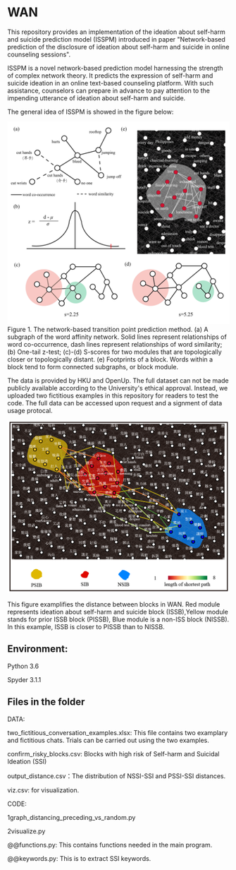 # WAN
This repository provides an implementation of the ideation about self-harm and suicide prediction model (ISSPM) introduced in paper "Network-based prediction of the disclosure of ideation about self-harm and suicide in online counseling sessions".

ISSPM is a novel network-based prediction model harnessing the strength of complex network theory. It predicts the expression of self-harm and suicide ideation in an online text-based counseling platform. With such assistance, counselors can prepare in advance to pay attention to the impending utterance of ideation about self-harm and suicide.

The general idea of ISSPM is showed in the figure below:

![figure](https://github.com/zhongzhixu/WAN/blob/main/fig/figure2-01.jpg)
Figure 1. The network-based transition point prediction method. (a) A subgraph of the word affinity network. Solid lines represent relationships of word co-occurrence, dash lines represent relationships of word similarity; (b) One-tail z-test; (c)-(d) S-scores for two modules that are topologically closer or topologically distant. (e) Footprints of a block. Words within a block tend to form connected subgraphs, or block module. 

The data is provided by HKU and OpenUp. The full dataset can not be made publicly available according to the University's ethical approval. Instead, we uploaded two fictitious examples in this repository for readers to test the code. The full data can be accessed upon request and a signment of data usage protocal.

![figure](https://github.com/zhongzhixu/WAN/blob/main/fig/figure3.png)

This figure examplifies the distance between blocks in WAN. Red module represents ideation about self-harm and suicide block (ISSB),Yellow module stands for prior ISSB block (PISSB), Blue module is a non-ISS block (NISSB). In this example, ISSB is closer to PISSB than to NISSB.

## Environment:
Python 3.6

Spyder 3.1.1

## Files in the folder
DATA: 

two_fictitious_conversation_examples.xlsx: This file contains two examplary and fictitious chats. Trials can be carried out using the two examples.

confirm_risky_blocks.csv: Blocks with high risk of Self-harm and Suicidal Ideation (SSI)

output_distance.csv：The distribution of NSSI-SSI and PSSI-SSI distances.

viz.csv: for visualization.

CODE:

1graph_distancing_preceding_vs_random.py

2visualize.py

@@functions.py: This contains functions needed in the main program.

@@keywords.py: This is to extract SSI keywords.
















